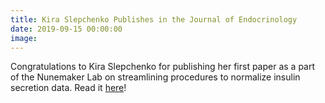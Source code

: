 ```yaml
---
title: Kira Slepchenko Publishes in the Journal of Endocrinology
date: 2019-09-15 00:00:00
image:
---
```


Congratulations to Kira Slepchenko for publishing her first paper as a part of the Nunemaker Lab on streamlining procedures to normalize insulin secretion data. Read it [here](https://www.ncbi.nlm.nih.gov/pubmed/30870813)\!